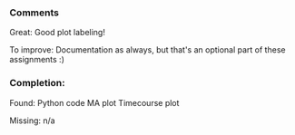 ### Comments

Great: Good plot labeling!

To improve: Documentation as always, but that's an optional part of these assignments :)

### Completion:

Found:
Python code
MA plot
Timecourse plot

Missing:
n/a
